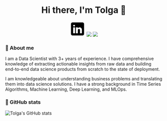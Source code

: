 <h1 align="center">Hi there, I'm Tolga 👋</h1>

<p align="center">
    <a href="https://www.linkedin.com/in/tolgailtuzer/"><img height="50" src="https://raw.githubusercontent.com/simple-icons/simple-icons/develop/icons/linkedin.svg"/></a>
    <a href="https://www.hackerrank.com/Xanghi"><img height="50" src="https://raw.githubusercontent.com/simple-icons/simple-icons/develop/icons/hackerrank.svg"/></a>
    <a href="https://www.kaggle.com/xanghi"><img height="50" src="https://raw.githubusercontent.com/simple-icons/simple-icons/develop/icons/kaggle.svg"/></a>  
</p>

### 💭 About me
I am a Data Scientist with 3+ years of experience. I have comprehensive knowledge of extracting actionable insights from raw data and building end-to-end data science products from scratch to the state of deployment.

I am knowledgeable about understanding business problems and translating them into data science solutions. I have a strong background in Time Series Algorithms, Machine Learning, Deep Learning, and MLOps.

### 🎯 GitHub stats
![Tolga's GitHub stats](https://github-readme-stats.vercel.app/api?username=tolgailtuzer&show_icons=true&bg_color=0d1117&text_color=FFFFFF&border_radius=10)
